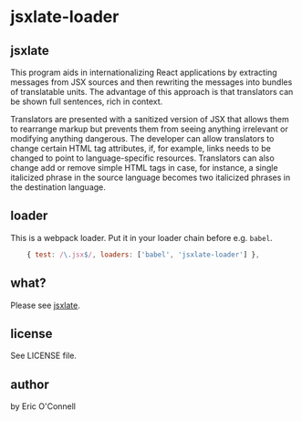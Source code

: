 # jsxlate-loader

## jsxlate

This program aids in internationalizing React applications by extracting messages from JSX sources and then rewriting the messages into bundles of translatable units. The advantage of this approach is that translators can be shown full sentences, rich in context.

Translators are presented with a sanitized version of JSX that allows them to rearrange markup but prevents them from seeing anything irrelevant or modifying anything dangerous. The developer can allow translators to change certain HTML tag attributes, if, for example, links needs to be changed to point to language-specific resources. Translators can also change add or remove simple HTML tags in case, for instance, a single italicized phrase in the source language becomes two italicized phrases in the destination language.

## loader

This is a webpack loader. Put it in your loader chain before e.g. `babel`.

```js
    { test: /\.jsx$/, loaders: ['babel', 'jsxlate-loader'] },
```

## what?

Please see [jsxlate](http://github.com/drd/jsxlate).

## license

See LICENSE file.

## author

by Eric O'Connell